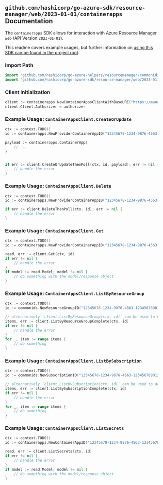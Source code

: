 
## `github.com/hashicorp/go-azure-sdk/resource-manager/web/2023-01-01/containerapps` Documentation

The `containerapps` SDK allows for interaction with Azure Resource Manager `web` (API Version `2023-01-01`).

This readme covers example usages, but further information on [using this SDK can be found in the project root](https://github.com/hashicorp/go-azure-sdk/tree/main/docs).

### Import Path

```go
import "github.com/hashicorp/go-azure-helpers/resourcemanager/commonids"
import "github.com/hashicorp/go-azure-sdk/resource-manager/web/2023-01-01/containerapps"
```


### Client Initialization

```go
client := containerapps.NewContainerAppsClientWithBaseURI("https://management.azure.com")
client.Client.Authorizer = authorizer
```


### Example Usage: `ContainerAppsClient.CreateOrUpdate`

```go
ctx := context.TODO()
id := containerapps.NewProviderContainerAppID("12345678-1234-9876-4563-123456789012", "example-resource-group", "containerAppName")

payload := containerapps.ContainerApp{
	// ...
}


if err := client.CreateOrUpdateThenPoll(ctx, id, payload); err != nil {
	// handle the error
}
```


### Example Usage: `ContainerAppsClient.Delete`

```go
ctx := context.TODO()
id := containerapps.NewProviderContainerAppID("12345678-1234-9876-4563-123456789012", "example-resource-group", "containerAppName")

if err := client.DeleteThenPoll(ctx, id); err != nil {
	// handle the error
}
```


### Example Usage: `ContainerAppsClient.Get`

```go
ctx := context.TODO()
id := containerapps.NewProviderContainerAppID("12345678-1234-9876-4563-123456789012", "example-resource-group", "containerAppName")

read, err := client.Get(ctx, id)
if err != nil {
	// handle the error
}
if model := read.Model; model != nil {
	// do something with the model/response object
}
```


### Example Usage: `ContainerAppsClient.ListByResourceGroup`

```go
ctx := context.TODO()
id := commonids.NewResourceGroupID("12345678-1234-9876-4563-123456789012", "example-resource-group")

// alternatively `client.ListByResourceGroup(ctx, id)` can be used to do batched pagination
items, err := client.ListByResourceGroupComplete(ctx, id)
if err != nil {
	// handle the error
}
for _, item := range items {
	// do something
}
```


### Example Usage: `ContainerAppsClient.ListBySubscription`

```go
ctx := context.TODO()
id := commonids.NewSubscriptionID("12345678-1234-9876-4563-123456789012")

// alternatively `client.ListBySubscription(ctx, id)` can be used to do batched pagination
items, err := client.ListBySubscriptionComplete(ctx, id)
if err != nil {
	// handle the error
}
for _, item := range items {
	// do something
}
```


### Example Usage: `ContainerAppsClient.ListSecrets`

```go
ctx := context.TODO()
id := containerapps.NewContainerAppID("12345678-1234-9876-4563-123456789012", "containerAppName")

read, err := client.ListSecrets(ctx, id)
if err != nil {
	// handle the error
}
if model := read.Model; model != nil {
	// do something with the model/response object
}
```
